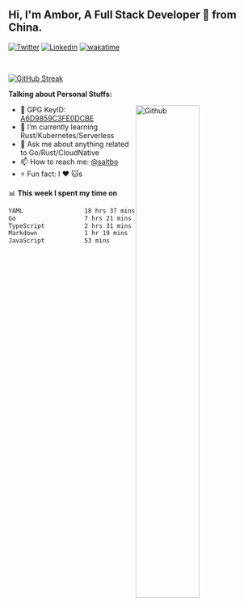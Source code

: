 ## Hi, I'm Ambor, A Full Stack Developer 🚀 from China.

[![Twitter](https://img.shields.io/badge/-saltbo-1ca0f1?style=flat&logo=twitter&logoColor=white)](https://twitter.com/rdsaltbo)
[![Linkedin](https://img.shields.io/badge/-saltbo-blue?style=flat&logo=Linkedin&logoColor=white)](https://www.linkedin.com/in/saltbo/)
[![wakatime](https://wakatime.com/badge/user/f82b1c77-faab-48cd-aef5-a12c0aff104b.svg)](https://wakatime.com/@f82b1c77-faab-48cd-aef5-a12c0aff104b)

&nbsp;  

[![GitHub Streak](http://github-readme-streak-stats.herokuapp.com?user=saltbo&hide_border=true&date_format=M%20j%5B%2C%20Y%5D)](https://git.io/streak-stats)

**Talking about Personal Stuffs:**
<!-- Any image aligned to the right. Beware the width  -->
<img width="50%" align="right" alt="Github" src="https://raw.githubusercontent.com/saltbo/saltbo/master/images/git-header.svg" />

- 🤘 GPG KeyID: [A6D9859C3FE0DCBE](https://saltbo.cn/pgp_keys.asc)
- 🌱 I’m currently learning Rust/Kubernetes/Serverless
- 💬 Ask me about anything related to Go/Rust/CloudNative
- 📫 How to reach me: [@saltbo](https://t.me/saltbo)
- ⚡ Fun fact: I :heart: :cat:s


📊 **This week I spent my time on**
<!--START_SECTION:waka-->

```txt
YAML                 18 hrs 37 mins  ██████████████▒░░░░░░░░░░   56.77 %
Go                   7 hrs 21 mins   █████▓░░░░░░░░░░░░░░░░░░░   22.43 %
TypeScript           2 hrs 31 mins   ██░░░░░░░░░░░░░░░░░░░░░░░   07.67 %
Markdown             1 hr 19 mins    █░░░░░░░░░░░░░░░░░░░░░░░░   04.04 %
JavaScript           53 mins         ▓░░░░░░░░░░░░░░░░░░░░░░░░   02.73 %
```

<!--END_SECTION:waka-->
